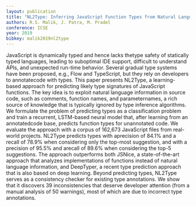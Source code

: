 ```yaml
---
layout: publication
title: "NL2Type: Inferring JavaScript Function Types from Natural Language Information"
authors: R.S. Malik, J. Patra, M. Pradel
conference: ICSE
year: 2019
bibkey: malik2019nl2type
---
```

JavaScript is dynamically typed and hence lacks thetype safety  of  statically  typed  languages,
leading  to  suboptimal IDE support, difficult to understand APIs, and unexpected run-time behavior.
Several gradual type systems have been proposed, e.g., Flow and TypeScript, but they rely on developers
to annotatecode with types. This paper presents NL2Type, a learning-based approach for predicting likely
type signatures of JavaScript functions. The key idea is to exploit natural language information in
source code, such as comments, function names, and parameternames,  a  rich  source  of  knowledge
that  is  typically  ignored by  type  inference  algorithms.  We  formulate  the  problem  of predicting
types as a classification problem and train a recurrent, LSTM-based neural model that, after learning
from an annotatedcode  base,  predicts  function  types  for  unannotated  code.  We evaluate   the 
approach   with   a   corpus   of   162,673   JavaScript files  from  real-world  projects. 
NL2Type  predicts  types  with  aprecision of 84.1% and a recall of 78.9% when considering only
the  top-most  suggestion,  and  with  a  precision  of  95.5%  and  arecall  of  89.6%  when
considering  the  top-5  suggestions.  The
approach  outperforms  both  JSNice,  a  state-of-the-art  approach that  analyzes  implementations 
of  functions  instead  of  natural language  information,  and  DeepTyper,  a  recent  type  prediction
approach that is also based on deep learning. Beyond predicting types,  NL2Type  serves  as  a
consistency  checker  for  existing type  annotations.  We  show  that  it  discovers  39  inconsistencies
that  deserve  developer  attention  (from  a  manual  analysis  of  50 warnings), most of which 
are due to incorrect type annotations.
